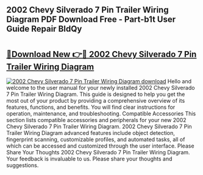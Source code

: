 ## 2002 Chevy Silverado 7 Pin Trailer Wiring Diagram PDF Download Free - Part-b1t User Guide Repair BIdQy

# <h2><a href="http://dfhefx.blite.top/?on=2002+Chevy+Silverado+7+Pin+Trailer+Wiring+Diagram">🔗Download New 👉🔴 2002 Chevy Silverado 7 Pin Trailer Wiring Diagram</a></h2>

[![2002 Chevy Silverado 7 Pin Trailer Wiring Diagram download](https://i.imgur.com/lujVjoI.png)](http://dfhefx.blite.top/?on=2002+Chevy+Silverado+7+Pin+Trailer+Wiring+Diagram)
Hello and welcome to the user manual for your newly installed 2002 Chevy Silverado 7 Pin Trailer Wiring Diagram. This guide is designed to help you get the most out of your product by providing a comprehensive overview of its features, functions, and benefits. You will find clear instructions for operation, maintenance, and troubleshooting. Compatible Accessories This section lists compatible accessories and peripherals for your new 2002 Chevy Silverado 7 Pin Trailer Wiring Diagram. 2002 Chevy Silverado 7 Pin Trailer Wiring Diagram advanced features include object detection, fingerprint scanning, customizable profiles, and automated tasks, all of which can be accessed and customized through the user interface. Please Share Your Thoughts 2002 Chevy Silverado 7 Pin Trailer Wiring Diagram. Your feedback is invaluable to us. Please share your thoughts and suggestions.
